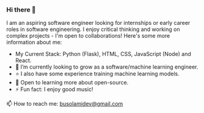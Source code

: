 ### Hi there 👋
<!--
**Olubusolami-R/Olubusolami-R** is a ✨ _special_ ✨ repository because its `README.md` (this file) appears on your GitHub profile.

Here are some ideas to get you started:

- 🔭 I’m currently working on ...
- 🌱 I’m currently learning ...
- 👯 I’m looking to collaborate on ...
- 🤔 I’m looking for help with ...
- 💬 Ask me about ...
- 📫 How to reach me: ...
- 😄 Pronouns: ...
- ⚡ Fun fact: ...
-->

I am an aspiring software engineer looking for internships or early career roles in software engineering. I enjoy critical thinking and working on complex projects - I'm open to collaborations! Here's some more information about me: 
- My Current Stack: Python (Flask), HTML, CSS, JavaScript (Node) and React.
- 🌱 I’m currently looking to grow as a software/machine learning engineer.
- ⭐️ I also have some experience training machine learning models. 
- 🚀 Open to learning more about open-source.
- ⚡ Fun fact: I enjoy good music!

📫 How to reach me: busolamidev@gmail.com
